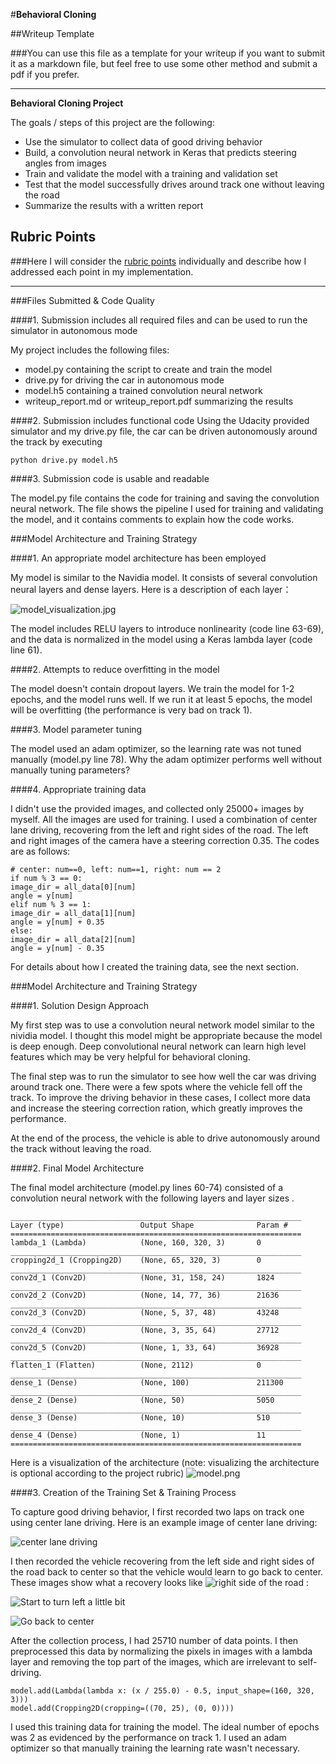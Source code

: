 #**Behavioral Cloning** 

##Writeup Template

###You can use this file as a template for your writeup if you want to submit it as a markdown file, but feel free to use some other method and submit a pdf if you prefer.

---

**Behavioral Cloning Project**

The goals / steps of this project are the following:
* Use the simulator to collect data of good driving behavior
* Build, a convolution neural network in Keras that predicts steering angles from images
* Train and validate the model with a training and validation set
* Test that the model successfully drives around track one without leaving the road
* Summarize the results with a written report


[//]: # (Image References)

[image1]: ./examples/placeholder.png "Model Visualization"
[image2]: ./examples/placeholder.png "Grayscaling"
[image3]: ./examples/placeholder_small.png "Recovery Image"
[image4]: ./examples/placeholder_small.png "Recovery Image"
[image5]: ./examples/placeholder_small.png "Recovery Image"
[image6]: ./examples/placeholder_small.png "Normal Image"
[image7]: ./examples/placeholder_small.png "Flipped Image"

## Rubric Points
###Here I will consider the [rubric points](https://review.udacity.com/#!/rubrics/432/view) individually and describe how I addressed each point in my implementation.  

---
###Files Submitted & Code Quality

####1. Submission includes all required files and can be used to run the simulator in autonomous mode

My project includes the following files:
* model.py containing the script to create and train the model
* drive.py for driving the car in autonomous mode
* model.h5 containing a trained convolution neural network 
* writeup_report.md or writeup_report.pdf summarizing the results

####2. Submission includes functional code
Using the Udacity provided simulator and my drive.py file, the car can be driven autonomously around the track by executing 
```
python drive.py model.h5
```

####3. Submission code is usable and readable

The model.py file contains the code for training and saving the convolution neural network. The file shows the pipeline I used for training and validating the model, and it contains comments to explain how the code works.

###Model Architecture and Training Strategy

####1. An appropriate model architecture has been employed

My model is similar to the Navidia model. It consists of several convolution neural layers and dense layers.
Here is a description of each layer：

![model_visualization.jpg](http://upload-images.jianshu.io/upload_images/2528310-e9a4da88e282c342.jpg?imageMogr2/auto-orient/strip%7CimageView2/2/w/1240)

The model includes RELU layers to introduce nonlinearity (code line 63-69), and the data is normalized in the model using a Keras lambda layer (code line 61). 

####2. Attempts to reduce overfitting in the model

The model doesn't contain dropout layers. We train the model for 1-2 epochs,  and the model runs well. If we run it at least 5 epochs, the model will be overfitting (the performance is very bad on track 1).

####3. Model parameter tuning

The model used an adam optimizer, so the learning rate was not tuned manually (model.py line 78).
Why the adam optimizer performs well without manually tuning parameters?

####4. Appropriate training data

I didn't use the provided images, and collected only 25000+ images by myself. All the images are used for training. I used a combination of center lane driving, recovering from the left and right sides of the road. The left and right images of the camera have a steering correction 0.35. The codes are as follows:
```
# center: num==0, left: num==1, right: num == 2
if num % 3 == 0:
image_dir = all_data[0][num]
angle = y[num]
elif num % 3 == 1:
image_dir = all_data[1][num]
angle = y[num] + 0.35
else:
image_dir = all_data[2][num]
angle = y[num] - 0.35
```

For details about how I created the training data, see the next section. 

###Model Architecture and Training Strategy

####1. Solution Design Approach


My first step was to use a convolution neural network model similar to the nividia model. I thought this model might be appropriate because the model is deep enough. Deep convolutional neural network can learn high level features which may be very helpful for behavioral cloning.


The final step was to run the simulator to see how well the car was driving around track one. There were a few spots where the vehicle fell off the track. To improve the driving behavior in these cases, I collect more data and increase the steering correction ration, which greatly improves the performance.

At the end of the process, the vehicle is able to drive autonomously around the track without leaving the road.

####2. Final Model Architecture

The final model architecture (model.py lines 60-74) consisted of a convolution neural network with the following layers and layer sizes .

```
_________________________________________________________________
Layer (type)                 Output Shape              Param #   
=================================================================
lambda_1 (Lambda)            (None, 160, 320, 3)       0         
_________________________________________________________________
cropping2d_1 (Cropping2D)    (None, 65, 320, 3)        0         
_________________________________________________________________
conv2d_1 (Conv2D)            (None, 31, 158, 24)       1824      
_________________________________________________________________
conv2d_2 (Conv2D)            (None, 14, 77, 36)        21636     
_________________________________________________________________
conv2d_3 (Conv2D)            (None, 5, 37, 48)         43248     
_________________________________________________________________
conv2d_4 (Conv2D)            (None, 3, 35, 64)         27712     
_________________________________________________________________
conv2d_5 (Conv2D)            (None, 1, 33, 64)         36928     
_________________________________________________________________
flatten_1 (Flatten)          (None, 2112)              0         
_________________________________________________________________
dense_1 (Dense)              (None, 100)               211300    
_________________________________________________________________
dense_2 (Dense)              (None, 50)                5050      
_________________________________________________________________
dense_3 (Dense)              (None, 10)                510       
_________________________________________________________________
dense_4 (Dense)              (None, 1)                 11        
=================================================================
```

Here is a visualization of the architecture (note: visualizing the architecture is optional according to the project rubric)
![model.png](http://upload-images.jianshu.io/upload_images/2528310-ccc57bd9c3e88c90.png?imageMogr2/auto-orient/strip%7CimageView2/2/w/1240)


####3. Creation of the Training Set & Training Process

To capture good driving behavior, I first recorded two laps on track one using center lane driving. Here is an example image of center lane driving:


![center lane driving](http://upload-images.jianshu.io/upload_images/2528310-f8034952c89755b7.jpg?imageMogr2/auto-orient/strip%7CimageView2/2/w/1240)

I then recorded the vehicle recovering from the left side and right sides of the road back to center so that the vehicle would learn to go back to center. These images show what a recovery looks like
![righit side of the road](http://upload-images.jianshu.io/upload_images/2528310-92fac6319847224f.jpg?imageMogr2/auto-orient/strip%7CimageView2/2/w/1240) :

![Start to turn left a little bit](http://upload-images.jianshu.io/upload_images/2528310-e53f3e6da0a2d00e.jpg?imageMogr2/auto-orient/strip%7CimageView2/2/w/1240)

![Go back to center](http://upload-images.jianshu.io/upload_images/2528310-7fd9348cbab8d4ad.jpg?imageMogr2/auto-orient/strip%7CimageView2/2/w/1240)


After the collection process, I had 25710 number of data points. I then preprocessed this data by normalizing  the pixels in images with a lambda layer and removing the top part of the images, which are irrelevant to self-driving.

```
model.add(Lambda(lambda x: (x / 255.0) - 0.5, input_shape=(160, 320, 3)))
model.add(Cropping2D(cropping=((70, 25), (0, 0))))
```


I used this training data for training the model. The ideal number of epochs was 2 as evidenced by the performance on track 1. I used an adam optimizer so that manually training the learning rate wasn't necessary.
